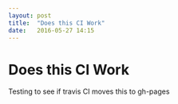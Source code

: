 ```yaml
---
layout: post
title:  "Does this CI Work"
date:   2016-05-27 14:15
---
```

# Does this CI Work
Testing to see if travis CI moves this to gh-pages

